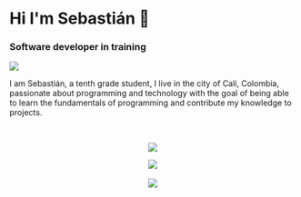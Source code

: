 # Hi I'm Sebastián 👋
### Software developer in training
![](https://komarev.com/ghpvc/?username=ALEMN2481&color=blue) 

I am Sebastián, a tenth grade student, I live in the city of Cali, Colombia, passionate about programming and technology with the goal of being able to learn the fundamentals of programming and contribute my knowledge to projects.
<br> 

<br>
<p align="center"> 
  <a href="https://skillicons.dev">
    <img src="https://skillicons.dev/icons?i=js,python,html,css,arduino,discord" /> 
  </a> 
</p > 

<div align="center"> 
  <img src="https://github-readme-stats.vercel.app/api/top-langs/?username=ALEMN2481&layout=compact&theme=transparent"/> 
</div> 
<br>
<div align="center"> 
  <img src="https://github-readme-stats.vercel.app/api?username=ALEMN2481&show_icons=true&theme=transparent&hide=contribs"/> 


<!--
**ALEMN2481/ALEMN2481** is a ✨ _special_ ✨ repository because its `README.md` (this file) appears on your GitHub profile.

Here are some ideas to get you started:

- 🔭 I’m currently working on ...
- 🌱 I’m currently learning ...
- 👯 I’m looking to collaborate on ...
- 🤔 I’m looking for help with ...
- 💬 Ask me about ...
- 📫 How to reach me: ...
- 😄 Pronouns: ...
- ⚡ Fun fact: ...
-->
